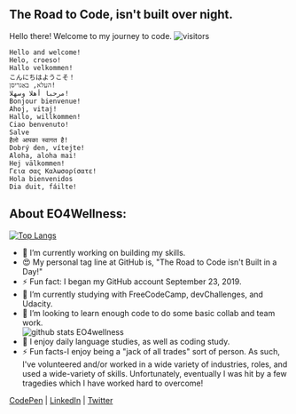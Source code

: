 ## The Road to Code, isn't built over night. 
Hello there!  Welcome to my journey to code. 
![visitors](https://visitor-badge.glitch.me/badge?page_id=EO4wellness.visitor-badge)
```
Hello and welcome! 
Helo, croeso!
Hallo velkommen!
こんにちはようこそ！
העלא, באַגריסן!
مرحبا أهلا وسهلا! 
Bonjour bienvenue!
Ahoj, vitaj!
Hallo, willkommen!
Ciao benvenuto!
Salve
हैलो आपका स्वागत है!
Dobrý den, vítejte!
Aloha, aloha mai! 
Hej välkommen!
Γεια σας Καλωσορίσατε!
Hola bienvenidos
Dia duit, fáilte!
```

## About EO4Wellness: 
[![Top Langs](https://github-readme-stats.vercel.app/api/top-langs/?username=EO4wellness&layout=compact)](https://github.com/EO4wellness/github-readme-stats)
- 🔭 I’m currently working on building my skills. 
- 😍 My personal tag line at GitHub is, "The Road to Code isn't Built in a Day!" 
- ⚡ Fun fact: I began my GitHub account September 23, 2019.
- 🌱 I’m currently studying with FreeCodeCamp, devChallenges, and Udacity. 
- 👯 I’m looking to learn enough code to do some basic collab and team work.  
![github stats EO4wellness](https://github-readme-stats.vercel.app/api?username=EO4wellness&show_icons=true&theme=cobalt) <br>
- 💬 I enjoy daily language studies, as well as coding study. 
- ⚡ Fun facts-I enjoy being a "jack of all trades" sort of person. As such, I've volunteered and/or worked in a wide variety of industries, roles, and used a wide-variety of skills.  Unfortunately, eventually I was hit by a few tragedies which I have worked hard to overcome! 

[CodePen](https://codepen.io/EO4Wellness) |
[LinkedIn](https://www.linkedin.com/in/eo4wellness/) |
[Twitter](https://twitter.com/EO4wellness)

<!--
**EO4wellness/EO4wellness** is a ✨ _special_ ✨ repository because its `README.md` (this file) appears on your GitHub profile.



Here are some ideas to get you started:

- 🔭 I’m currently working on ...
- 🌱 I’m currently learning ...
- 👯 I’m looking to collaborate on ...
- 🤔 I’m looking for help with ...
- 💬 Ask me about ...
- 📫 How to reach me: ...
- 😄 Pronouns: ...
- ⚡ Fun fact: ...
-->
